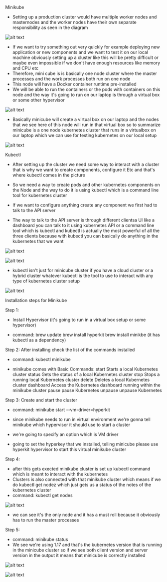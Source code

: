 Minikube
- Setting up a production cluster would have multiple worker nodes and masternodes and the worker nodes have their own separate responsibility as seen in the diagram

![alt text](image-22.png)

- If we want to try something out very quickly for example deploying new application or new components and we want to test it on our local machine obviously setting up a cluster like this will be pretty difficult or maybe even impossible if we don't have enough resources like memory and CPU etc
- Therefore, mini cube is is basically one node cluster where the master processes and the work processes both run on one node
- This node will have a Docker container runtime pre-installed
- We will be able to run the containers or the pods with containers on this node and the way it's going to run on our laptop is through a virtual box or some other hypervisor

![alt text](image-23.png)

- Basically minicube will create a virtual box on our laptop and the nodes that we see here of this node will run in that virtual box so to summarize minicube is a one node kubernetes cluster that runs in a virtualbox on our laptop which we can use for testing kubernetes on our local setup 

![alt text](image-24.png)


Kubectl
- After setting up the cluster we need some way to interact with a cluster that is why we want to create components,  configure it Etc and that's where kubectl comes in the picture
- So we need a way to create pods and other kubernetes components on the Node and the way to do it is using kubectl which is a command line tool for kubernetes cluster

- If we want to configure anything create any component we first had to talk to the API server
- The way to talk to the API server is through different clientsa UI like a dashboard you can talk to it using kubernetes API or a command line tool which is kubectl and kubectl is actually the most powerful of all the three clients because with kubectl you can basically do anything in the kubernetes that we want

![alt text](image-25.png)

![alt text](image-26.png)

- kubectl isn't just for minicube cluster if you have a cloud cluster or a hybrid cluster whatever kubectl is the tool to use to interact with any type of kubernetes cluster setup

![alt text](image-27.png)


Installation steps for Minikube

Step 1:
- Install Hypervisor (it's going to run in a virtual box setup or some hypervisor)

- command:  brew update
            brew install hyperkit
            brew install minikbe (it has kubectl as a dependency)

Step 2: After installing check the list of the commands installed
- command:  kubectl
            minikube

- minikube comes with Basic Commands:
  start            Starts a local Kubernetes cluster
  status           Gets the status of a local Kubernetes cluster
  stop             Stops a running local Kubernetes cluster
  delete           Deletes a local Kubernetes cluster
  dashboard        Access the Kubernetes dashboard running within the minikube
cluster
  pause            pause Kubernetes
  unpause          unpause Kubernetes

Step 3: Create and start the cluster
- command: minikube start --vm-driver=hyperkit

- since minikube needs to run in virtual environment we're gonna tell minikube which hypervisor it should use to start a cluster 
- we're going to specify an option which is VM driver
- going to set the hyperkey that we installed, telling minicube please use hyperkit hypervisor to start this virtual minikube cluster

Step 4:
- after this gets exected minikube cluster is set up kubectl command which is meant to interact with the kubernetes 
- Clusters is also connected with that minikube cluster which means if we do kubectl get nodez which just gets us a status of the notes of the kubernetes cluster
- command: kubectl get nodes

![alt text](image-28.png)

- we can see it's the only node and it has a must roll because it obviously has to run the master processes

Step 5:
- command: minikube status
- We see we're using 1.17 and that's the kubernetes version that is running in the minicube cluster so if we see both client version and server version in the output it means that minicube is correctly installed

![alt text](image-29.png)

![alt text](image-30.png)






